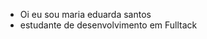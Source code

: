 - Oi eu sou  maria eduarda santos
- estudante de desenvolvimento em Fulltack

<!---
mdudaa/mdudaa is a ✨ special ✨ repository because its `README.md` (this file) appears on your GitHub profile.
You can click the Preview link to take a look at your changes.
--->
